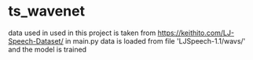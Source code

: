 # ts_wavenet
data used in used in this project is taken from https://keithito.com/LJ-Speech-Dataset/
in main.py data is loaded from file 'LJSpeech-1.1/wavs/' and the model is trained
